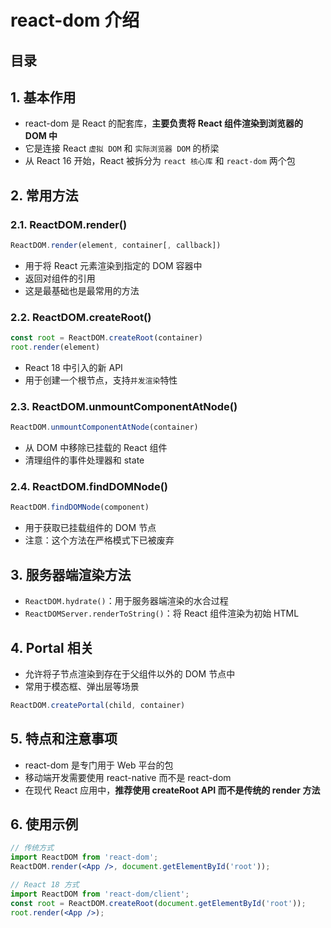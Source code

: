 
# react-dom 介绍




## 目录
<!-- toc -->
 ## 1. 基本作用 

- react-dom 是 React 的配套库，**主要负责将 React 组件渲染到浏览器的 DOM 中**
- 它是连接 React `虚拟 DOM` 和 `实际浏览器 DOM` 的桥梁
- 从 React 16 开始，React 被拆分为 `react 核心库` 和 `react-dom` 两个包

## 2. 常用方法

### 2.1. ReactDOM.render()

```jsx
ReactDOM.render(element, container[, callback])
```

- 用于将 React 元素渲染到指定的 DOM 容器中
- 返回对组件的引用
- 这是最基础也是最常用的方法 

### 2.2. ReactDOM.createRoot()

```jsx
const root = ReactDOM.createRoot(container)
root.render(element)
```

- React 18 中引入的新 API
- 用于创建一个根节点，支持`并发渲染`特性

### 2.3. ReactDOM.unmountComponentAtNode()

```jsx
ReactDOM.unmountComponentAtNode(container)
```

- 从 DOM 中移除已挂载的 React 组件
- 清理组件的事件处理器和 state

### 2.4. ReactDOM.findDOMNode()

```jsx
ReactDOM.findDOMNode(component)
```

- 用于获取已挂载组件的 DOM 节点
- 注意：这个方法在严格模式下已被废弃

## 3. 服务器端渲染方法

- `ReactDOM.hydrate()`：用于服务器端渲染的水合过程
- `ReactDOMServer.renderToString()`：将 React 组件渲染为初始 HTML

## 4. Portal 相关

- 允许将子节点渲染到存在于父组件以外的 DOM 节点中
- 常用于模态框、弹出层等场景

```jsx
ReactDOM.createPortal(child, container)
```

## 5. 特点和注意事项

- react-dom 是专门用于 Web 平台的包
- 移动端开发需要使用 react-native 而不是 react-dom
- 在现代 React 应用中，**推荐使用 createRoot API 而不是传统的 render 方法**

## 6. 使用示例

```jsx
// 传统方式
import ReactDOM from 'react-dom';
ReactDOM.render(<App />, document.getElementById('root'));

// React 18 方式
import ReactDOM from 'react-dom/client';
const root = ReactDOM.createRoot(document.getElementById('root'));
root.render(<App />);
```
